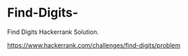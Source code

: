 # Find-Digits-
Find Digits Hackerrank Solution.

https://www.hackerrank.com/challenges/find-digits/problem
